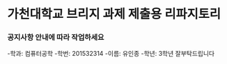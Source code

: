 ﻿# 가천대학교 브리지 과제 제출용 리파지토리
### 공지사항 안내에 따라 작업하세요
-학과: 컴퓨터공학 
-학번: 201532314
-이름: 유인종
-학년: 3학년
잘부탁드립니다